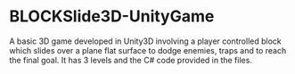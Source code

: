 # BLOCKSlide3D-UnityGame

A basic 3D game developed in Unity3D involving a player controlled block which slides over a plane flat surface to dodge enemies, traps and to reach the final goal. It has 3 levels and the C# code provided in the files.
